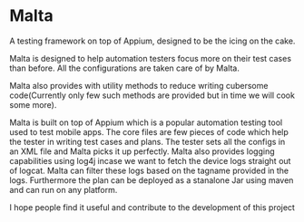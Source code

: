 # Malta

A testing framework on top of Appium, designed to be the icing on the cake.

Malta is designed to help automation testers focus more on their test cases than before. All the configurations are taken care of by Malta.

Malta also provides with utility methods to reduce writing cubersome code(Currently only few such methods are provided but in time we will cook some more).

Malta is built on top of Appium which is a popular automation testing tool used to test mobile apps. The core files are few pieces of code
which help the tester in writing test cases and plans. The tester sets all the configs in an XML file and Malta picks it up perfectly. Malta also provides logging capabilities using log4j incase we want to fetch the device logs straight out of logcat. Malta can filter these logs based on the tagname provided in the logs.
Furthermore the plan can be deployed as a stanalone Jar using maven and can run on any platform. 

I hope people find it useful and contribute to the development of this project
